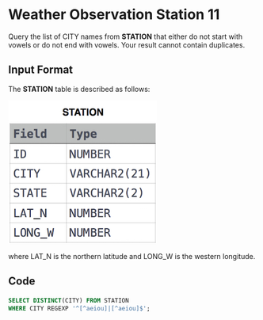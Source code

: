 # Weather Observation Station 11
Query the list of CITY names from **STATION** that either do not start with vowels or do not end with vowels. Your result cannot contain duplicates.

## Input Format

The **STATION** table is described as follows:

![Station](img/Station.jpg)

where LAT_N is the northern latitude and LONG_W is the western longitude.

## Code

```sql
SELECT DISTINCT(CITY) FROM STATION
WHERE CITY REGEXP '^[^aeiou]|[^aeiou]$';
```